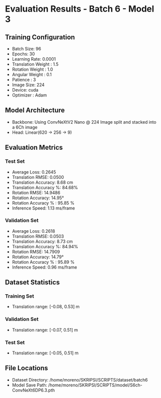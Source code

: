 # Evaluation Results - Batch 6 - Model 3

## Training Configuration
- Batch Size: 96
- Epochs: 30
- Learning Rate: 0.0001
- Translation Weight : 1.5
- Rotation Weight : 1.0
- Angular Weight : 0.1
- Patience : 3
- Image Size: 224
- Device: cuda
- Optimizer : Adam

## Model Architecture
- Backbone: Using ConvNeXtV2 Nano @ 224 Image split and stacked into a 6Ch image
- Head: Linear(620 -> 256 -> 9)

## Evaluation Metrics

### Test Set
- Average Loss: 0.2645
- Translation RMSE: 0.0500
- Translation Accuracy: 8.68 cm
- Translation Accuracy %: 84.68%
- Rotation RMSE: 14.9486
- Rotation Accuracy: 14.95°
- Rotation Accuracy % : 95.85 %
- Inference Speed: 1.13 ms/frame

### Validation Set
- Average Loss: 0.2618
- Translation RMSE: 0.0503
- Translation Accuracy: 8.73 cm
- Translation Accuracy %: 84.94%
- Rotation RMSE: 14.7909
- Rotation Accuracy: 14.79°
- Rotation Accuracy % : 95.89 %
- Inference Speed: 0.96 ms/frame

## Dataset Statistics
### Training Set
- Translation range: [-0.08, 0.53] m

### Validation Set
- Translation range: [-0.07, 0.51] m

### Test Set
- Translation range: [-0.05, 0.51] m

## File Locations
- Dataset Directory: /home/moreno/SKRIPSI/SCRIPTS/dataset/batch6
- Model Save Path: /home/moreno/SKRIPSI/SCRIPTS/model/S6ch-ConvNeXt6DP6.3.pth
